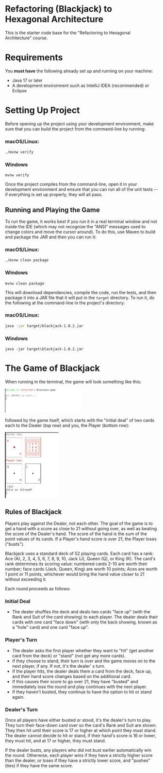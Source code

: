 # Refactoring (Blackjack) to Hexagonal Architecture

This is the starter code base for the "Refactoring to Hexagonal Architecture" course.

# Requirements

You **must have** the following already set up and running on your machine:

* Java 17 or later
* A development environment such as IntelliJ IDEA (recommended) or Eclipse

# Setting Up Project

Before opening up the project using your development environment, make sure that you can build the project from the command-line by running:

### macOS/Linux:
```sh
./mvnw verify
```

### Windows
```
mvnw verify
```

Once the project compiles from the command-line, open it in your development environment and ensure that you can run all of the unit tests -- if everything is set up properly, they will all pass.

## Running and Playing the Game

To run the game, it works best if you run it in a real terminal window and not inside the IDE (which may not recognize
the "ANSI" messages used to change colors and move the cursor around).
To do this, use Maven to build and package the JAR and then you can run it:

### macOS/Linux:
```sh
./mvnw clean package
```

### Windows
```
mvnw clean package
```

This will download dependencies, compile the code, run the tests, and then package it into a JAR file that it will put
in the `target` directory. To run it, do the following at the command-line in the project's directory:

### macOS/Linux:

```sh
java -jar target/blackjack-1.0.2.jar
```

### Windows

```
java -jar target\blackjack-1.0.2.jar
```

# The Game of Blackjack

When running in the terminal, the game will look something like this:

<img src="docs/blackjack-welcome.png" width="50%"/>

followed by the game itself, which starts with the "initial deal" of two cards each to the Dealer (top row) and you, the
Player (bottom row):

<img src="docs/blackjack-initial-deal.png" width="35%"/>

## Rules of Blackjack

Players play against the Dealer, not each other. The goal of the game is to get a hand with a score as close to 21
without going over, as well as beating the score of the Dealer's hand. The score of the hand is the sum of the point
values of its cards. If a Player's hand score is over 21, the Player loses ("busts").

Blackjack uses a standard deck of 52 playing cards. Each card has a rank: Ace (A), 2, 3, 4, 5, 6, 7, 8, 9, 10, Jack (J),
Queen (Q), or King (K). The card's rank determines its scoring value: numbered cards 2-10 are worth their number; face
cards (Jack, Queen, King) are worth 10 points; Aces are worth 1 point or 11 points, whichever would bring the hand value
closer to 21 without exceeding it.

Each round proceeds as follows:

### Initial Deal

* The dealer shuffles the deck and deals two cards "face up" (with the Rank and Suit of the card showing) to each
  player. The dealer deals their cards with one card "face down" (with only the back showing, known as a "hole" card)
  and one card "face up".

### Player's Turn

* The dealer asks the first player whether they want to "hit" (get another card from the deck) or "stand" (not get any
  more cards).
* If they choose to stand, their turn is over and the game moves on to the next player, if any. If not, it's the dealer'
  s turn.
* If the player hits, the dealer deals them a card from the deck, face up, and their hand score changes based on the
  additional card.
* If this causes their score to go over 21, they have "busted" and immediately lose the round and play continues with
  the next player.
* If they haven't busted, they continue to have the option to hit or stand again.

### Dealer's Turn

Once all players have either busted or stood, it's the dealer's turn to play. They turn their face-down card over so the
card's Rank and Suit are shown. They then hit until their score is 17 or higher at which point they must stand. The
dealer cannot decide to hit or stand, if their hand's score is 16 or lower, they must hit, and at 17 or higher, they
must stand.

If the dealer busts, any players who did not bust earlier automatically win the round. Otherwise, each player wins if
they have a strictly higher score than the dealer, or loses if they have a strictly lower score, and "pushes" (ties) if
they have the same score.
